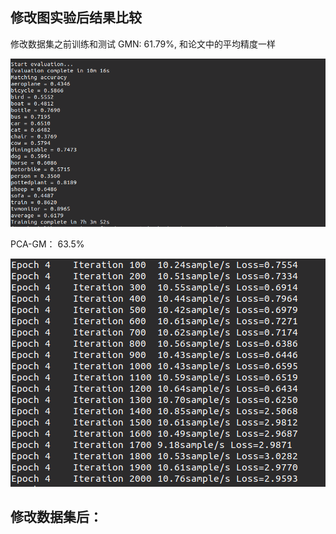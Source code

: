 ## 修改图实验后结果比较
修改数据集之前训练和测试
GMN: 61.79%, 和论文中的平均精度一样

![image-20210624103716386](image-20210624103716386.png)

PCA-GM： 63.5%


![image-20210624102832909](image-20210624102832909.png)





## 修改数据集后：





